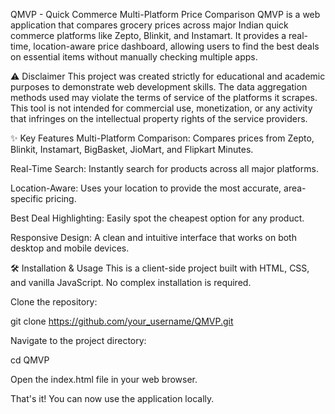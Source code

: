 QMVP - Quick Commerce Multi-Platform Price Comparison
QMVP is a web application that compares grocery prices across major Indian quick commerce platforms like Zepto, Blinkit, and Instamart. It provides a real-time, location-aware price dashboard, allowing users to find the best deals on essential items without manually checking multiple apps.

⚠️ Disclaimer
This project was created strictly for educational and academic purposes to demonstrate web development skills. The data aggregation methods used may violate the terms of service of the platforms it scrapes. This tool is not intended for commercial use, monetization, or any activity that infringes on the intellectual property rights of the service providers.

✨ Key Features
Multi-Platform Comparison: Compares prices from Zepto, Blinkit, Instamart, BigBasket, JioMart, and Flipkart Minutes.

Real-Time Search: Instantly search for products across all major platforms.

Location-Aware: Uses your location to provide the most accurate, area-specific pricing.

Best Deal Highlighting: Easily spot the cheapest option for any product.

Responsive Design: A clean and intuitive interface that works on both desktop and mobile devices.

🛠️ Installation & Usage
This is a client-side project built with HTML, CSS, and vanilla JavaScript. No complex installation is required.

Clone the repository:

git clone https://github.com/your_username/QMVP.git

Navigate to the project directory:

cd QMVP

Open the index.html file in your web browser.

That's it! You can now use the application locally.

